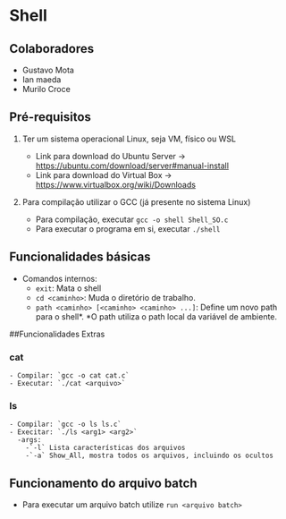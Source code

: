 # Shell


## Colaboradores
 - Gustavo Mota
 - Ian maeda
 - Murilo Croce


## Pré-requisitos
1. Ter um sistema operacional Linux, seja VM, físico ou WSL

   - Link para download do Ubuntu Server -> https://ubuntu.com/download/server#manual-install
   - Link para download do Virtual Box   -> https://www.virtualbox.org/wiki/Downloads

2. Para compilação utilizar o GCC (já presente no sistema Linux)
   - Para compilação, executar `gcc -o shell Shell_SO.c`
   - Para executar o programa em si, executar `./shell`
  
## Funcionalidades básicas
- Comandos internos:
  - `exit`: Mata o shell
  - `cd <caminho>`: Muda o diretório de trabalho.
  - `path <caminho> [<caminho> <caminho> ...]`: Define um novo path para o shell*.
*O path utiliza o path local da variável de ambiente.

##Funcionalidades Extras
  ### cat
    - Compilar: `gcc -o cat cat.c`
    - Executar: `./cat <arquivo>`

  ### ls
    - Compilar: `gcc -o ls ls.c`
    - Execitar: `./ls <arg1> <arg2>`
      -args:
        -`-l` Lista características dos arquivos
        -`-a` Show_All, mostra todos os arquivos, incluindo os ocultos

## Funcionamento do arquivo batch
- Para executar um arquivo batch utilize `run <arquivo batch>`

